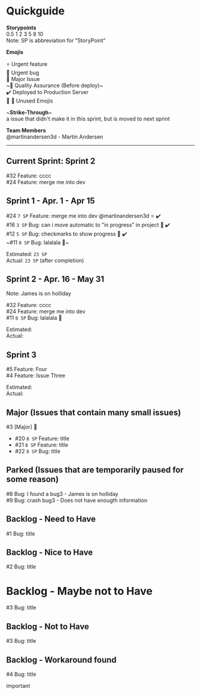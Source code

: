 # Quickguide

**Storypoints**  
0.5 1 2 3 5 8 10  
Note: SP is abbreviation for "StoryPoint"

**Emojis**

⭐ Urgent feature  
🐞 Urgent bug  
🚀 Major Issue  
~🔎 Quality Assurance (Before deploy)~  
✔️ Deployed to Production Server  
🍕 🍉 Unused Emojis

~**Strike-Through**~  
a issue that didn't make it in this sprint, but is moved to next sprint

**Team Members**  
@martinandersen3d - Martin Andersen

---

## Current Sprint: Sprint 2

#32 Feature: cccc  
#24 Feature: merge me into dev

## Sprint 1 - Apr. 1 - Apr 15

#24 `7 SP` Feature: merge me into dev @martinandersen3d ⭐ ✔️  
#16 `3 SP` Bug: can i move automatic to "in progress" in project 🐞 ✔️  
#12 `5 SP` Bug: checkmarks to show progress 🐞 ✔️  
~#11 `8 SP` Bug: lalalala 🐞~

Estimated: `23 SP`  
Actual: `23 SP` (after completion)

## Sprint 2 - Apr. 16 - May 31

Note: James is on holliday

#32 Feature: cccc  
#24 Feature: merge me into dev  
#11 `8 SP` Bug: lalalala 🐞

Estimated:  
Actual:

## Sprint 3

#5 Feature: Four  
#4 Feature: Issue Three

Estimated:  
Actual:

## Major (Issues that contain many small issues)

#3 \[Major\] 🚀

*   #20 `8 SP` Feature: title
*   #21 `8 SP` Feature: title
*   #22 `8 SP` Bug: title

## Parked (Issues that are temporarily paused for some reason)

#8 Bug: I found a bug3 - James is on holliday  
#9 Bug: crash bug3 - Does not have enougth information

## Backlog - Need to Have

#1 Bug: title

## Backlog - Nice to Have

#2 Bug: title

# Backlog - Maybe not to Have

#3 Bug: title

## Backlog - Not to Have

#3 Bug: title

## Backlog - Workaround found

#4 Bug: title

important
